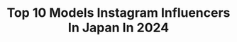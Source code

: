 ---
title: Top 10 Models Instagram Influencers In Japan In 2024
description: >-
  Find top models Instagram influencers in Japan in 2024. Most popular hashtags: #japan #cosplayer #cosplay.
platform: Instagram
hits: 517
text_top: See the best Instagram profiles on inBeat.
text_bottom: Our database has 517 Instagram influencers like this in Japan for you to collaborate.
profiles:
  - username: "tokyodays_luka"
    fullname: >-
      琉花
    bio: >-
      model
    location: "Japan"
    followers: 173270
    engagement: 184
    commentsToLikes: 0.004549
    id: ck6tqc3n6qldl0j71fqs20vg7
    verified: false
    hashtags: ""
  - username: "yurikotiger"
    fullname: >-
      ユリコタイガー YURIKO TIGER
    bio: >-
      🇯🇵×🇮🇹 Italian/Japanese 📍 東京在住 based in Tokyo ▶ Cosplayer, Model, YouTuber, Anisong DJ ☄️依頼→ info@meteora-st.jp✉️ english →DM
    location: "Japan"
    followers: 136545
    engagement: 485
    commentsToLikes: 0.008775
    id: ck5hn0tuzmzr90i11p12fkl6v
    verified: true
    hashtags: "#tokyomodel, #yurikotiger, #cosplayer, #cosplay"
  - username: "peachmilky_"
    fullname: >-
      Peach
    bio: >-
      🍰 Sophie * ソフィー 🇯🇵 Living in Tokyo 📸 Model 🌸 Cosplayer 👾 Streamer 🍑 Twitter: PeachMilky_ 💌 Business enquiries: peachmilky.business@gmail.com
    location: "Japan"
    followers: 318104
    engagement: 516
    commentsToLikes: 0.006951
    id: ck0w40xtjw8u80i193j89s545
    verified: false
    hashtags: "#genshinimpact, #cosplayer, #genshin, #yoimiya"
  - username: "varyaren"
    fullname: >-
      ALEXIA
    bio: >-
      🍒Freelance Make-up Artist & Model
    location: "Japan"
    followers: 142932
    engagement: 546
    commentsToLikes: 0.022717
    id: ck55o5fll7nsg0i11j0w8y98u
    verified: false
    hashtags: "#longhair, #japanesefood, #yukata, #skincare"
  - username: "naoleo"
    fullname: >-
      Naomi Adachi | 足立ナオミ
    bio: >-
      • #svetzacinazastrachem • #smážoeveryday • TV presenter • 🇯🇵/🇨🇿 • 東京/Prague • actor, model, gamer • hopx, nintendo, lego, leica • #kokoro
    location: "Japan"
    followers: 114378
    engagement: 805
    commentsToLikes: 0.017042
    id: ck14i7xhse36l0i19tuh32hf2
    verified: false
    hashtags: "#soutez, #hmmember, #yeshm, #hmxme"
  - username: "tsukiyoga"
    fullname: >-
      tsuki ☾ yoga lifestylist
    bio: >-
      yoga(RYT500)| fitness | self-care video creator・fit model 🧘‍♂️くびれるヨガトレ 🕊あしたが変わるセルフケア @tsukiyoga TikTok 320k @tarzanweb 監修トレーナー @mandukayoga ambassador
    location: "Japan"
    followers: 216531
    engagement: 636
    commentsToLikes: 0.010242
    id: ck5ckqwbvxfhp0i11rzj6fukf
    verified: false
    hashtags: "#sustainableliving, #selfmassage, #yogateacher, #healthylifestyle"
  - username: "tsukamotonanami"
    fullname: >-
      Nanami Tsukamoto
    bio: >-
      MOTOR SPORTS ATHLETE ☆Drift／Race／Rally ☆ Model ☆Japan Tokyo🇧🇷×🇯🇵×🇮🇹@nanami_beautynote #女性レーサー #initald #jdm #リアル真子 #世界一美しいレーサー#pilotabrasileira #ドリスピ
    location: "Japan"
    followers: 100370
    engagement: 486
    commentsToLikes: 0.014597
    id: ck6tzfdtw9d9z0j71qm8ye7vi
    verified: false
    hashtags: "#jdm, #ae86, #motorsportwoman, #pilotabrasileira"
  - username: "asahina_aya"
    fullname: >-
      朝比奈彩（AsahinaAya） 🇯🇵
    bio: >-
      model･talent･actor Netflix　「aliceinborderland 」 「今際の国のアリス」kuina 映画「RED SHOES」主演 oggi専属モデル　etc... 【株式会社　生島企画室】所属 Aプロテインプロデュースしております。
    location: "Japan"
    followers: 1647903
    engagement: 400
    commentsToLikes: 0.004017
    id: ck14lk2zav34r0i191bhi7zph
    verified: true
    hashtags: "#fashion, #oralbio, #pr, #chaumet"
  - username: "sae_okazaki"
    fullname: >-
      岡崎紗絵
    bio: >-
      1995.11.2 T-TRIBE ENTERTAINMENT所属 actress/model -Ray専属-
    location: "Japan"
    followers: 788921
    engagement: 688
    commentsToLikes: 0.004418
    id: ck5cky74qxunv0i11ovmpjrw5
    verified: true
    hashtags: "#freesmart, #7id, #fifteen, #10"
  - username: "asaya.0223"
    fullname: >-
      バンダリ亜砂也
    bio: >-
      model／98.02.23 ー🐱🐱 @_shimba.nara_
    location: "Japan"
    followers: 182086
    engagement: 458
    commentsToLikes: 0.003410
    id: ck9hb8mf5ft670j78pv5hl9qy
    verified: true
    hashtags: "#shoes, #sneaker, #season, #super73"
---